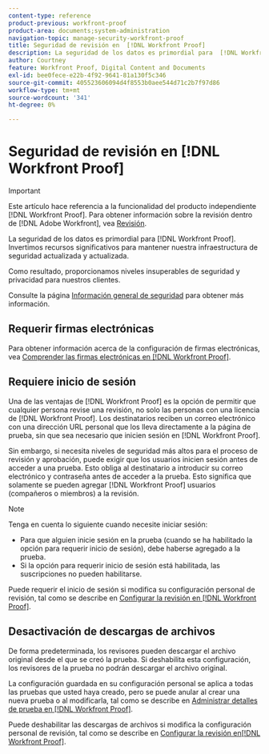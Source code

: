 ```yaml
---
content-type: reference
product-previous: workfront-proof
product-area: documents;system-administration
navigation-topic: manage-security-workfront-proof
title: Seguridad de revisión en  [!DNL Workfront Proof]
description: La seguridad de los datos es primordial para  [!DNL Workfront Proof]. Invertimos recursos significativos para mantener nuestra infraestructura de seguridad actualizada y actualizada.
author: Courtney
feature: Workfront Proof, Digital Content and Documents
exl-id: bee0fece-e22b-4f92-9641-81a130f5c346
source-git-commit: 405523606094d4f8553b0aee544d71c2b7f97d86
workflow-type: tm+mt
source-wordcount: '341'
ht-degree: 0%

---
```


# Seguridad de revisión en [!DNL Workfront Proof]

>[!IMPORTANT]
>
>Este artículo hace referencia a la funcionalidad del producto independiente [!DNL Workfront Proof]. Para obtener información sobre la revisión dentro de [!DNL Adobe Workfront], vea [Revisión](../../../review-and-approve-work/proofing/proofing.md).

La seguridad de los datos es primordial para [!DNL Workfront Proof]. Invertimos recursos significativos para mantener nuestra infraestructura de seguridad actualizada y actualizada.

Como resultado, proporcionamos niveles insuperables de seguridad y privacidad para nuestros clientes.

Consulte la página [Información general de seguridad](https://www.workfront.com/workfront-security) para obtener más información.

## Requerir firmas electrónicas

Para obtener información acerca de la configuración de firmas electrónicas, vea [Comprender las firmas electrónicas en [!DNL Workfront Proof]](../../../workfront-proof/wp-acct-admin/managing-security/electronic-sigs-in-wp.md).

## Requiere inicio de sesión

Una de las ventajas de [!DNL Workfront Proof] es la opción de permitir que cualquier persona revise una revisión, no solo las personas con una licencia de [!DNL Workfront Proof]. Los destinatarios reciben un correo electrónico con una dirección URL personal que los lleva directamente a la página de prueba, sin que sea necesario que inicien sesión en [!DNL Workfront Proof].

Sin embargo, si necesita niveles de seguridad más altos para el proceso de revisión y aprobación, puede exigir que los usuarios inicien sesión antes de acceder a una prueba. Esto obliga al destinatario a introducir su correo electrónico y contraseña antes de acceder a la prueba. Esto significa que solamente se pueden agregar [!DNL Workfront Proof] usuarios (compañeros o miembros) a la revisión.

>[!NOTE]
>
>Tenga en cuenta lo siguiente cuando necesite iniciar sesión:
>
>* Para que alguien inicie sesión en la prueba (cuando se ha habilitado la opción para requerir inicio de sesión), debe haberse agregado a la prueba.
>* Si la opción para requerir inicio de sesión está habilitada, las suscripciones no pueden habilitarse.
>



Puede requerir el inicio de sesión si modifica su configuración personal de revisión, tal como se describe en [Configurar la revisión en [!DNL Workfront Proof]](../../../workfront-proof/wp-work-proofsfiles/manage-your-work/configure-proof-settings.md).

## Desactivación de descargas de archivos

De forma predeterminada, los revisores pueden descargar el archivo original desde el que se creó la prueba. Si deshabilita esta configuración, los revisores de la prueba no podrán descargar el archivo original.

La configuración guardada en su configuración personal se aplica a todas las pruebas que usted haya creado, pero se puede anular al crear una nueva prueba o al modificarla, tal como se describe en [Administrar detalles de prueba en [!DNL Workfront Proof]](../../../workfront-proof/wp-work-proofsfiles/manage-your-work/manage-proof-details.md).

Puede deshabilitar las descargas de archivos si modifica la configuración personal de revisión, tal como se describe en [Configurar la revisión en[!DNL  Workfront Proof]](../../../workfront-proof/wp-work-proofsfiles/manage-your-work/configure-proof-settings.md).
